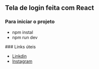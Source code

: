 ## Tela de login feita com React 

### Para iniciar o projeto
<ul>
    <li>npm instal</li>
    <li>npm run dev</li>
</ul>
### Links úteis
<ul>
    <li><a href="https://www.google.com">Linkdin</a></li>
    <li><a href="https://www.google.com">Instagram</a></li>
</ul>
